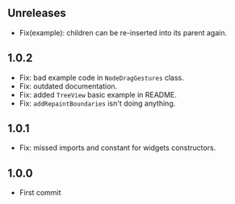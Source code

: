 ## Unreleases

* Fix(example): children can be re-inserted into its parent again.

## 1.0.2

* Fix: bad example code in `NodeDragGestures` class.
* Fix: outdated documentation.
* Fix: added `TreeView` basic example in README.
* Fix: `addRepaintBoundaries` isn't doing anything.

## 1.0.1

* Fix: missed imports and constant for widgets constructors.

## 1.0.0

* First commit
